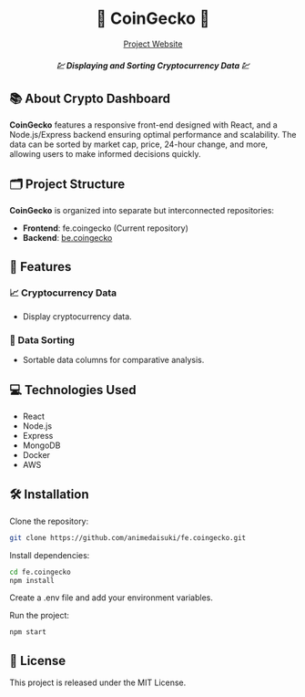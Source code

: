 <!-- markdownlint-disable MD033 -->
<!-- markdownlint-disable MD041 -->
<p align="center">
    <h1 align="center">💱 CoinGecko 💱</h1>
</p>
<p align="center">
  <a aria-label="project website" href="http://coingatcha.link" target="_blank">
    Project Website
  </a>
</p>
<p align="center">
    <h5 align="center">💹 Displaying and Sorting Cryptocurrency Data 💹</h5>
</p>
<!-- Badges go here: Build status, Test coverage, etc -->

## 📚 About Crypto Dashboard
**CoinGecko** features a responsive front-end designed with React, and a Node.js/Express backend ensuring optimal performance and scalability. The data can be sorted by market cap, price, 24-hour change, and more, allowing users to make informed decisions quickly.

## 🗂️ Project Structure
**CoinGecko** is organized into separate but interconnected repositories:

- **Frontend**: fe.coingecko (Current repository)
- **Backend**: [be.coingecko](https://github.com/animedaisuki/be.coingecko) 

## 🚀 Features
### 📈 Cryptocurrency Data
- Display cryptocurrency data.
### 🔁 Data Sorting
- Sortable data columns for comparative analysis.

## 💻 Technologies Used
- React
- Node.js
- Express
- MongoDB
- Docker
- AWS

## 🛠️ Installation
Clone the repository:
```bash
git clone https://github.com/animedaisuki/fe.coingecko.git
```

Install dependencies:
```bash
cd fe.coingecko
npm install
```

Create a .env file and add your environment variables.

Run the project:

```bash
npm start
```

## 📜 License
This project is released under the MIT License.
